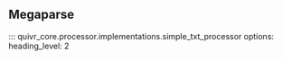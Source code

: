 ## Megaparse

::: quivr_core.processor.implementations.simple_txt_processor
    options:
      heading_level: 2